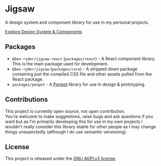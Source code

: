 # Jigsaw
A design system and component library for use in my personal projects.

[Explore Design System & Components](https://jigsaw.benryder.dev/)

## Packages
- `@ben-ryder/jigsaw-react` (`packages/react`) - A React component library. This is the main package used for development.
- `@ben-ryder/jigsaw` (`packages/core`) - A stripped down package containing just the compiled CSS file and other assets pulled from the React package.
- `packages/penpot` - A [Penpot](https://penpot.app/) library for use in design & prototyping.

## Contributions
This project is currently open source, not open contribution.  
You're welcome to make suggestions, raise bugs and ask questions if you want
but as I'm primarily developing this for use in my own projects I wouldn't really consider this library stable for other people as I may change things unexpectedly (although I do use semantic versioning).

## License
This project is released under the [GNU AGPLv3 license](https://github.com/Ben-Ryder/jigsaw/blob/main/LICENSE.txt).
